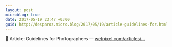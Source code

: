 ```yaml
---
layout: post
microblog: true
date: 2017-05-19 23:47 +0300
guid: http://desparoz.micro.blog/2017/05/19/article-guidelines-for.html
---
```

🔗 Article: Guidelines for Photographers — [wetpixel.com/articles/...](http://wetpixel.com/articles/article-guidelines-for-photographers)
